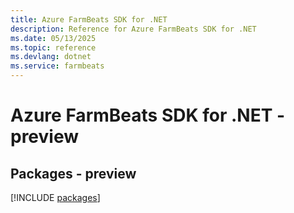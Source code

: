 ```yaml
---
title: Azure FarmBeats SDK for .NET
description: Reference for Azure FarmBeats SDK for .NET
ms.date: 05/13/2025
ms.topic: reference
ms.devlang: dotnet
ms.service: farmbeats
---
```

# Azure FarmBeats SDK for .NET - preview
## Packages - preview
[!INCLUDE [packages](farmbeats-index.md)]